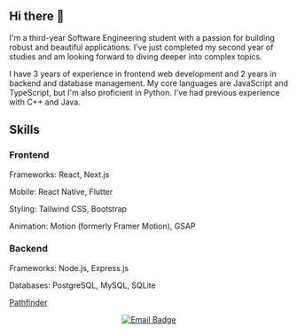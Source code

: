 ## Hi there 👋

I'm a third-year Software Engineering student with a passion for building robust and beautiful applications. I've just completed my second year of studies and am looking forward to diving deeper into complex topics.

I have 3 years of experience in frontend web development and 2 years in backend and database management. My core languages are JavaScript and TypeScript, but I'm also proficient in Python. I've had previous experience with C++ and Java.

## Skills
### Frontend
Frameworks: React, Next.js

Mobile: React Native, Flutter

Styling: Tailwind CSS, Bootstrap

Animation: Motion (formerly Framer Motion), GSAP

### Backend
Frameworks: Node.js, Express.js

Databases: PostgreSQL, MySQL, SQLite

[Pathfinder](https://pathfinder-eosin.vercel.app/)

<p align="center">
<a href="mailto:gmutuku05@gmail.com">
<img src="https://img.shields.io/badge/Gmail-D14836?style=for-the-badge&logo=gmail&logoColor=white" alt="Email Badge"/>
</a>
</p>
